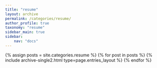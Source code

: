 ```yaml
---
title: "resume"
layout: archive
permalink: /categories/resume/
author_profile: true
taxonomy: "resume"
sidebar_main: true
sidebar:
    nav: "docs"
---
```





{% assign posts = site.categories.resume %}
{% for post in posts %} {% include archive-single2.html type=page.entries_layout %} {% endfor %}